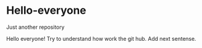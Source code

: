 # Hello-everyone
Just another repository

Hello everyone!
Try to understand how work the git hub.
Add next sentense.
